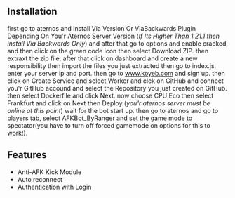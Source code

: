 

## Installation
 first go to aternos and install Via Version Or ViaBackwards Plugin Depending On You'r Aternos Server Version (*If Its Higher Than 1.21.1 then install Via Backwards Only*) and after that go to options and enable cracked, and then click on the green code icon then select Download ZIP. then extraxt the zip file, after that click on dashboard and create a new responsibility then import the files you just extracted then go to index.js, enter your server ip and port. then go to www.koyeb.com and sign up. then click on Create Service and select Worker and clck on GitHub and connect you'r GitHub accound and select the  Repository you just created on GitHub. then select Dockerfile and click Next. now choose CPU Eco then select Frankfurt and click on Next then Deploy (*you'r aternos server must be online at this point*) wait for the bot start up. then go to aternos and go to players tab, select AFKBot_ByRanger and set the game mode to spectator(you have to turn off forced gamemode on options for this to work!).
## Features

 - Anti-AFK Kick Module
 - Auto reconnect
 - Authentication with Login
